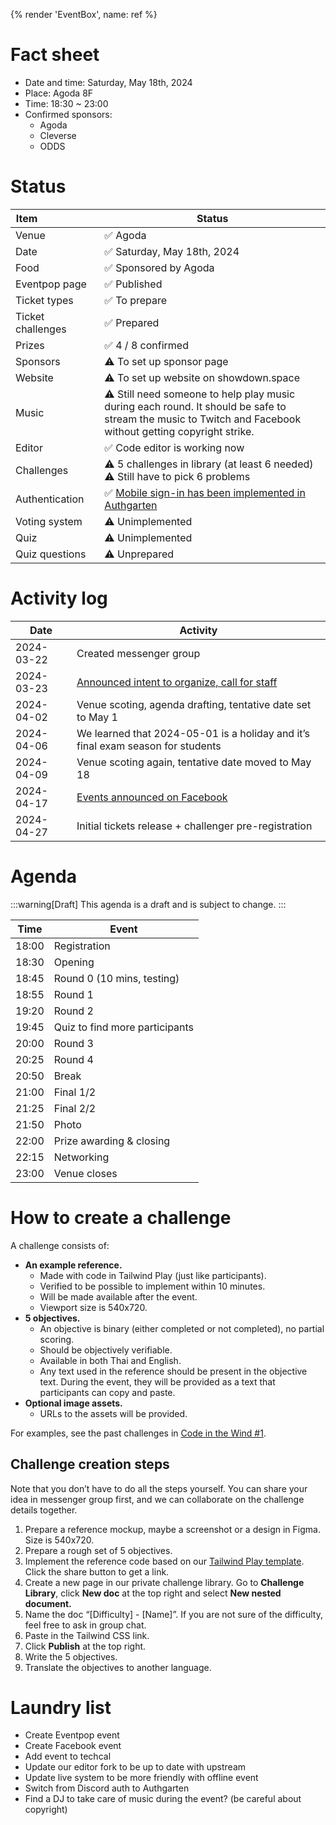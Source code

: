 {% render 'EventBox', name: ref %}

# Fact sheet

- Date and time: Saturday, May 18th, 2024
- Place: Agoda 8F
- Time: 18:30 ~ 23:00
- Confirmed sponsors:
    - Agoda
    - Cleverse
    - ODDS

# Status

| Item&nbsp;&nbsp;&nbsp;&nbsp;&nbsp;&nbsp;&nbsp;&nbsp;&nbsp;&nbsp;&nbsp;&nbsp;&nbsp;&nbsp;&nbsp;&nbsp;&nbsp;&nbsp;&nbsp;&nbsp;&nbsp; | Status |
| ---- | ------ |
| Venue | ✅ Agoda |
| Date | ✅ Saturday, May 18th, 2024 |
| Food | ✅ Sponsored by Agoda |
| Eventpop page | ✅ Published |
| Ticket types | ✅ To prepare |
| Ticket challenges | ✅ Prepared |
| Prizes | ✅ 4 / 8 confirmed |
| Sponsors | ⚠️ To set up sponsor page |
| Website | ⚠️ To set up website on showdown.space |
| Music | ⚠️ Still need someone to help play music during each round. It should be safe to stream the music to Twitch and Facebook without getting copyright strike. |
| Editor | ✅ Code editor is working now |
| Challenges | ⚠️ 5 challenges in library (at least 6 needed)<br>⚠️ Still have to pick 6 problems |
| Authentication | ✅ [Mobile sign-in has been implemented in Authgarten](https://github.com/creatorsgarten/creatorsgarten.org/issues/613) |
| Voting system | ⚠️ Unimplemented |
| Quiz | ⚠️ Unimplemented |
| Quiz questions | ⚠️ Unprepared |

# Activity log

| Date | Activity |
| --- | --- |
| 2024-03-22 | Created messenger group |
| 2024-03-23 | [Announced intent to organize, call for staff](https://www.facebook.com/dtinth/posts/pfbid03zD1G36iy2Qtu4DU8tkidTi6fU13Gna1aSGQY83yRFpoWKqcFHxStCivFwNAcBQHl) |
| 2024-04-02 | Venue scoting, agenda drafting, tentative date set to May 1 |
| 2024-04-06 | We learned that 2024-05-01 is a holiday and it’s final exam season for students |
| 2024-04-09 | Venue scoting again, tentative date moved to May 18 |
| 2024-04-17 | [Events announced on Facebook](https://www.facebook.com/creatorsgarten/posts/pfbid0pTewehWdCNPnKnFkcekjbdpnjAkhiWoyEu8waTYY4hqD6yeExFkFCVLDGjcAyP2ql) |
| 2024-04-27 | Initial tickets release + challenger pre-registration |

# Agenda

:::warning[Draft]
This agenda is a draft and is subject to change.
:::

| Time | Event |
| ---- | ----- |
| 18:00 | Registration |
| 18:30 | Opening |
| 18:45 | Round 0 (10 mins, testing) |
| 18:55 | Round 1 |
| 19:20 | Round 2 |
| 19:45 | Quiz to find more participants |
| 20:00 | Round 3 |
| 20:25 | Round 4 |
| 20:50 | Break |
| 21:00 | Final 1/2 |
| 21:25 | Final 2/2 |
| 21:50 | Photo |
| 22:00 | Prize awarding & closing |
| 22:15 | Networking |
| 23:00 | Venue closes |

# How to create a challenge

A challenge consists of:

- **An example reference.**
    - Made with code in Tailwind Play (just like participants).
    - Verified to be possible to implement within 10 minutes.
    - Will be made available after the event.
    - Viewport size is 540x720.
- **5 objectives.**
    - An objective is binary (either completed or not completed), no partial scoring.
    - Should be objectively verifiable.
    - Available in both Thai and English.
    - Any text used in the reference should be present in the objective text. During the event, they will be provided as a text that participants can copy and paste.
- **Optional image assets.**
    - URLs to the assets will be provided.

For examples, see the past challenges in [Code in the Wind #1](https://showdown.space/events/code-in-the-wind-1/#challenges).

## Challenge creation steps

Note that you don’t have to do all the steps yourself. You can share your idea in messenger group first, and we can collaborate on the challenge details together.

1. Prepare a reference mockup, maybe a screenshot or a design in Figma. Size is 540x720.
2. Prepare a rough set of 5 objectives.
3. Implement the reference code based on our [Tailwind Play template](https://play.tailwindcss.com/FHzQWBQZtr?size=540x720). Click the share button to get a link.
4. Create a new page in our private challenge library. Go to **Challenge Library**, click **New doc** at the top right and select **New nested document.**
5. Name the doc “[Difficulty] - [Name]”. If you are not sure of the difficulty, feel free to ask in group chat.
6. Paste in the Tailwind CSS link.
7. Click **Publish** at the top right.
8. Write the 5 objectives.
9. Translate the objectives to another language.

# Laundry list

- Create Eventpop event
- Create Facebook event
- Add event to techcal
- Update our editor fork to be up to date with upstream
- Update live system to be more friendly with offline event
- Switch from Discord auth to Authgarten
- Find a DJ to take care of music during the event? (be careful about copyright)


